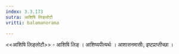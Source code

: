 ```yaml
---
index: 3.3.173
sutra: आशिषि लिङ्लोटौ
vritti: balamanorama

---
```

<<आशिषि लिङ्लोटौ>> - आशिषि लिङ् । आशिष्यपीत्यर्थः । आशासनमासीः, इष्टप्राप्तीच्छा । 